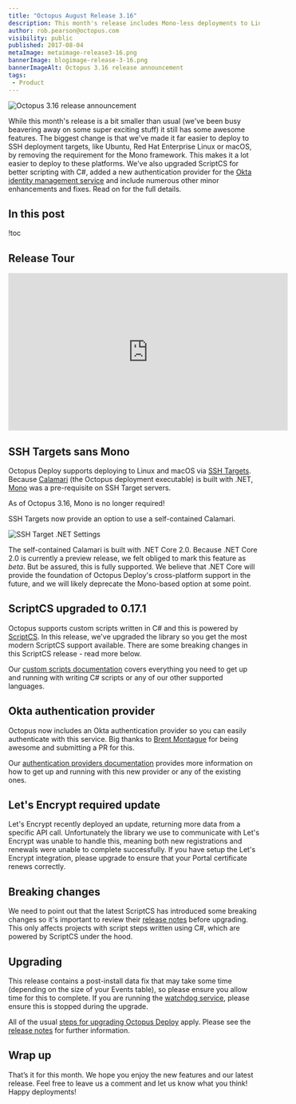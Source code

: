 ```yaml
---
title: "Octopus August Release 3.16"
description: This month's release includes Mono-less deployments to Linux and Mac, updated ScriptCS support, bug fixes and more.
author: rob.pearson@octopus.com
visibility: public
published: 2017-08-04
metaImage: metaimage-release3-16.png
bannerImage: blogimage-release-3-16.png
bannerImageAlt: Octopus 3.16 release announcement
tags:
 - Product
---
```


![Octopus 3.16 release announcement](blogimage-release-3-16.png)

While this month's release is a bit smaller than usual (we've been busy beavering away on some super exciting stuff) it still has some awesome features. The biggest change is that we've made it far easier to deploy to SSH deployment targets, like Ubuntu, Red Hat Enterprise Linux or macOS, by removing the requirement for the Mono framework.  This makes it a lot easier to deploy to these platforms.  We've also upgraded ScriptCS for better scripting with C#, added a new authentication provider for the [Okta identity management service](https://okta.com) and include numerous other minor enhancements and fixes. Read on for the full details.

## In this post

!toc

## Release Tour

<iframe width="560" height="315" src="https://www.youtube.com/embed/FmyE4v68MPQ" frameborder="0" allowfullscreen></iframe>

## SSH Targets sans Mono 

Octopus Deploy supports deploying to Linux and macOS via [SSH Targets](https://octopus.com/docs/deployment-targets/ssh-targets). Because [Calamari](https://octopus.com/docs/octopus-rest-api/calamari) (the Octopus deployment executable) is built with .NET, [Mono](http://www.mono-project.com/) was a pre-requisite on SSH Target servers.

As of Octopus 3.16, Mono is no longer required!

SSH Targets now provide an option to use a self-contained Calamari.

![SSH Target .NET Settings](ssh-mono-not-installed.png "width=500")

The self-contained Calamari is built with .NET Core 2.0. Because .NET Core 2.0 is currently a preview release, we felt obliged to mark this feature as _beta_. But be assured, this is fully supported. We believe that .NET Core will provide the foundation of Octopus Deploy's cross-platform support in the future, and we will likely deprecate the Mono-based option at some point. 

## ScriptCS upgraded to 0.17.1

Octopus supports custom scripts written in C# and this is powered by [ScriptCS](http://scriptcs.net/). In this release, we've upgraded the library so you get the most modern ScriptCS support available. There are some breaking changes in this ScriptCS release - read more below.

Our [custom scripts documentation](https://octopus.com/docs/deploying-applications/custom-scripts) covers everything you need to get up and running with writing C# scripts or any of our other supported languages. 

## Okta authentication provider

Octopus now includes an Okta authentication provider so you can easily authenticate with this service. Big thanks to [Brent Montague](https://github.com/brentm5) for being awesome and submitting a PR for this.

Our [authentication providers documentation](https://octopus.com/docs/administration/authentication-providers) provides more information on how to get up and running with this new provider or any of the existing ones.

## Let's Encrypt required update

Let's Encrypt recently deployed an update, returning more data from a specific API call. Unfortunately the library we use to communicate with Let's Encrypt was unable to handle this, meaning both new registrations and renewals were unable to complete successfully. If you have setup the Let's Encrypt integration, please upgrade to ensure that your Portal certificate renews correctly.

## Breaking changes

We need to point out that the latest ScriptCS has introduced some breaking changes so it's important to review their [release notes](https://github.com/scriptcs/scriptcs/releases/tag/v0.17.0) before upgrading. This only affects projects with script steps written using C#, which are powered by ScriptCS under the hood.

## Upgrading

This release contains a post-install data fix that may take some time (depending on the size of your Events table), so please ensure you allow time for this to complete. If you are running the [watchdog service](https://octopus.com/docs/administration/service-watchdog), please ensure this is stopped during the upgrade.

All of the usual [steps for upgrading Octopus Deploy](https://octopus.com/docs/administration/upgrading) apply. Please see the [release notes](https://octopus.com/downloads/compare?to=3.16.0) for further information.

## Wrap up

That’s it for this month. We hope you enjoy the new features and our latest release. Feel free to leave us a comment and let us know what you think! Happy deployments!

